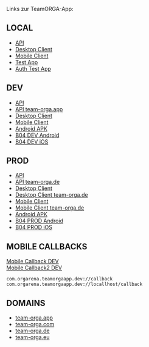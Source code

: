 Links zur TeamORGA-App:

## LOCAL

* [API](http://localhost:4400)
* [Desktop Client](http://localhost:4401)
* [Mobile Client](http://localhost:4402)
* [Test App](http://localhost:4410)
* [Auth Test App](http://localhost:4411)

## DEV

* [API](https://teamorga-api-dev.azurewebsites.net)
* [API team-orga.app](https://api-dev.team-orga.app)
* [Desktop Client](https://teamorga-desktop-client-dev.azurewebsites.net)
* [Mobile Client](https://teamorga-mobile-client-dev.azurewebsites.net)
* [Android APK](https://storteamorga02dev.blob.core.windows.net/downloads/com.orgarena.teamorgaapp.dev/teamorga-apps-mobile-dev.apk)
* [B04 DEV Android](https://storteamorga02dev.blob.core.windows.net/downloads/com.bayer04.teamorgaapp.dev/teamorga-apps-mobile-b04dev.apk)
* [B04 DEV iOS](https://storteamorga02dev.blob.core.windows.net/downloads/com.bayer04.teamorgaapp.dev/ios.install.html)

## PROD

* [API](https://teamorga-api-prod.azurewebsites.net)
* [API team-orga.de](https://api.team-orga.de)
* [Desktop Client](https://teamorga-desktop-client-prod.azurewebsites.net)
* [Desktop Client team-orga.de](https://client.team-orga.de)
* [Mobile Client](https://teamorga-mobile-client-prod.azurewebsites.net)
* [Mobile Client team-orga.de](https://mobile.team-orga.de)
* [Android APK](https://storteamorga02prod.blob.core.windows.net/downloads/com.orgarena.teamorgaapp.prod/teamorga-apps-mobile-prod.apk)
* [B04 PROD Android](https://storteamorga02prod.blob.core.windows.net/downloads/com.bayer04.teamorgaapp.prod/teamorga-apps-mobile-b04prod.apk)
* [B04 PROD iOS](https://storteamorga02prod.blob.core.windows.net/downloads/com.bayer04.teamorgaapp.prod/ios.install.html)


## MOBILE CALLBACKS

<a href="com.orgarena.teamorgaapp.dev://callback">Mobile Callback DEV</a>
<br/>
<a href="com.orgarena.teamorgaapp.dev://locallhost/callback">Mobile Callback2 DEV</a>
<br/>

```
com.orgarena.teamorgaapp.dev://callback
com.orgarena.teamorgaapp.dev://locallhost/callback
```


## DOMAINS

* [team-orga.app](https://team-orga.app)
* [team-orga.com](https://team-orga.com)
* [team-orga.de](https://team-orga.de)
* [team-orga.eu](https://team-orga.eu)
